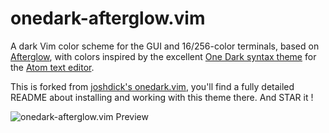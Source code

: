 # onedark-afterglow.vim

A dark Vim color scheme for the GUI and 16/256-color terminals, based on [Afterglow](https://github.com/YabataDesign/afterglow-theme), with colors inspired by the excellent [One Dark syntax theme](https://github.com/atom/one-dark-syntax) for the [Atom text editor](https://atom.io).

This is forked from [joshdick's onedark.vim](https://github.com/joshdick/onedark.vim), you'll find a fully detailed README about installing and working with this theme there. And STAR it !

![onedark-afterglow.vim Preview](https://raw.githubusercontent.com/mrguiman/onedark.vim/master/preview.png)
